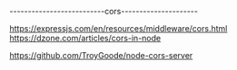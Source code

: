  --------------------------cors---------------------

https://expressjs.com/en/resources/middleware/cors.html
https://dzone.com/articles/cors-in-node

https://github.com/TroyGoode/node-cors-server
